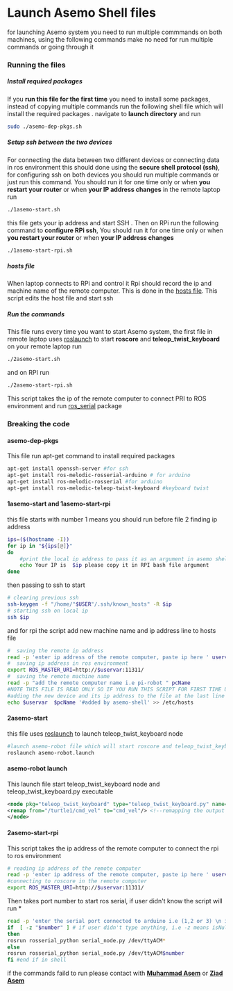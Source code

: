 # Launch Asemo Shell files
for launching Asemo system you need to run multiple commmands on both machines, using the following commands make no need for run multiple commands or going through it

### Running the files
##### Install required packages
If you **run this file for the first time** you need to install some packages, instead of copying multiple commands run the following shell file which will install the required packages .
navigate to **launch directory** and run 
```sh
sudo ./asemo-dep-pkgs.sh
```

##### Setup ssh between the two devices
For connecting the data between two different devices or connecting data in ros environment this should done using the **secure shell protocol (ssh)**, for configuring ssh on both devices you should run multiple commands or just run this command. You should run it for one time only or when **you restart your router** or when **your IP address changes**
in the remote laptop run
```sh
./1asemo-start.sh
```
this file gets your ip address and start SSH .
Then on RPi run the following command to **configure RPi ssh**, You should run it for one time only or when **you restart your router** or when **your IP address changes**
```sh
./1asemo-start-rpi.sh
```
##### hosts file
When laptop connects to RPi and control it Rpi should record the ip and machine name of the remote computer. This is done in  the [hosts file](https://vitux.com/linux-hosts-file/). This script edits the host file and start ssh
##### Run the commands
This file runs every time you want to start Asemo system, the first file in remote laptop uses [roslaunch](http://wiki.ros.org/roslaunch) to start **roscore** and **teleop_twist_keyboard**
on your remote laptop run
```sh
./2asemo-start.sh
```

and on RPI run

```sh
./2asemo-start-rpi.sh
```
This script takes the ip of the remote computer to connect PRI to ROS environment and run [ros_serial](http://wiki.ros.org/rosserial)  package

### Breaking the code
#### asemo-dep-pkgs
This file run apt-get command to install required packages
```sh
apt-get install openssh-server #for ssh
apt-get install ros-melodic-rosserial-arduino # for arduino
apt-get install ros-melodic-rosserial #for arduino
apt-get install ros-melodic-teleop-twist-keyboard #keyboard twist
```

#### 1asemo-start and 1asemo-start-rpi
this file starts with number 1 means you should run before file 2
finding ip address 
```sh
ips=($(hostname -I))
for ip in "${ips[@]}"
do
    #print the local ip address to pass it as an argument in asemo shell file in RPi
    echo Your IP is  $ip please copy it in RPI bash file argument 
done
```
then passing to ssh to start
```sh
# clearing previous ssh
ssh-keygen -f "/home/"$USER"/.ssh/known_hosts" -R $ip
# starting ssh on local ip
ssh $ip
```

and for rpi the script add new machine name and ip address line to hosts file
```sh
#  saving the remote ip address
read -p 'enter ip address of the remote computer, paste ip here ' uservar
#  saving ip address in ros environment
export ROS_MASTER_URI=http://$uservar:11311/
#  saving the remote machine name
read -p "add the remote computer name i.e pi-robot " pcName
#NOTE THIS FILE IS READ ONLY SO IF YOU RUN THIS SCRIPT FOR FIRST TIME USE $ sudo chmod 775 /etc/hosts
#adding the new device and its ip address to the file at the last line
echo $uservar  $pcName '#added by asemo-shell' >> /etc/hosts
```
#### 2asemo-start
this file uses [roslaunch](http://wiki.ros.org/roslaunch) to launch teleop_twist_keyboard node
```sh
#launch asemo-robot file which will start roscore and teleop_twist_keyboard node
roslaunch asemo-robot.launch
```
#### asemo-robot launch
This launch file start teleop_twist_keyboard node and teleop_twist_keyboard.py executable
```xml
<node pkg="teleop_twist_keyboard" type="teleop_twist_keyboard.py" name="teleop_twist_keyboard" >
<remap from="/turtle1/cmd_vel" to="cmd_vel"/> <!--remapping the output of the twist_keyboard node to cmd_vel topic-->
</node>
```
#### 2asemo-start-rpi
This script takes the ip address of the remote computer to connect the rpi to ros environment
```sh
# reading ip address of the remote computer
read -p 'enter ip address of the remote computer, paste ip here ' uservar
#connecting to roscore in the remote computer
export ROS_MASTER_URI=http://$uservar:11311/
```
Then takes port number to start ros serial, if user didn't know the script will run *
```sh
read -p 'enter the serial port connected to arduino i.e (1,2 or 3) \n if you dont know remove all cables and let arduino serial cable only and type * '  number
if  [ -z "$number" ] # if user didn't type anything, i.e -z means isNull()
then
rosrun rosserial_python serial_node.py /dev/ttyACM*
else
rosrun rosserial_python serial_node.py /dev/ttyACM$number
fi #end if in shell
```

if the commands faild to run please contact with **[Muhammad Asem](https://github.com/Muhammad-asem)** or **[Ziad Asem](https://github.com/ziadasem)**
